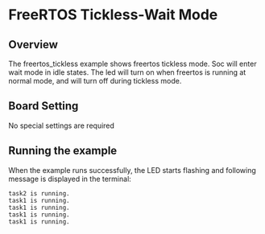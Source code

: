 # FreeRTOS Tickless-Wait Mode

## Overview

The freertos_tickless example shows freertos tickless mode. Soc will enter wait mode in idle states. The led will turn on when freertos is running at normal mode, and will turn off during tickless mode.

## Board Setting

No special settings are required

## Running the example

When the example runs successfully, the LED starts flashing and following message is displayed in the terminal:
```console
task2 is running.
task1 is running.
task1 is running.
task1 is running.
task1 is running.
```

